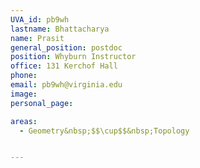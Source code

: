 ```yaml
---
UVA_id: pb9wh
lastname: Bhattacharya
name: Prasit
general_position: postdoc
position: Whyburn Instructor
office: 131 Kerchof Hall
phone:
email: pb9wh@virginia.edu
image:
personal_page:

areas:
  - Geometry&nbsp;$$\cup$$&nbsp;Topology


---
```

